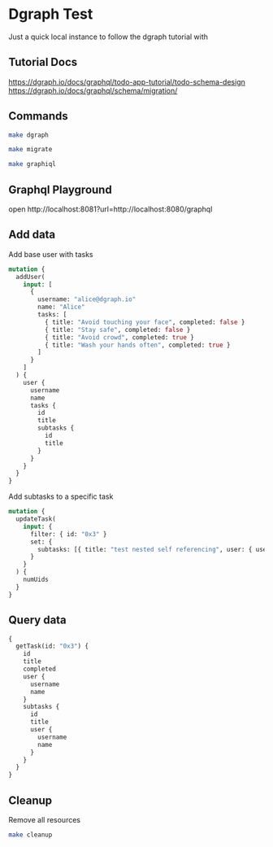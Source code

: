 # Dgraph Test

Just a quick local instance to follow the dgraph tutorial with

## Tutorial Docs

https://dgraph.io/docs/graphql/todo-app-tutorial/todo-schema-design
https://dgraph.io/docs/graphql/schema/migration/

## Commands

```bash
make dgraph

make migrate

make graphiql
```

## Graphql Playground

open http://localhost:8081?url=http://localhost:8080/graphql

## Add data

Add base user with tasks

```graphql
mutation {
  addUser(
    input: [
      {
        username: "alice@dgraph.io"
        name: "Alice"
        tasks: [
          { title: "Avoid touching your face", completed: false }
          { title: "Stay safe", completed: false }
          { title: "Avoid crowd", completed: true }
          { title: "Wash your hands often", completed: true }
        ]
      }
    ]
  ) {
    user {
      username
      name
      tasks {
        id
        title
        subtasks {
          id
          title
        }
      }
    }
  }
}
```

Add subtasks to a specific task

```graphql
mutation {
  updateTask(
    input: {
      filter: { id: "0x3" }
      set: {
        subtasks: [{ title: "test nested self referencing", user: { username: "alice@dgraph.io" } }]
      }
    }
  ) {
    numUids
  }
}
```

## Query data

```graphql
{
  getTask(id: "0x3") {
    id
    title
    completed
    user {
      username
      name
    }
    subtasks {
      id
      title
      user {
        username
        name
      }
    }
  }
}
```

## Cleanup

Remove all resources

```bash
make cleanup
```
